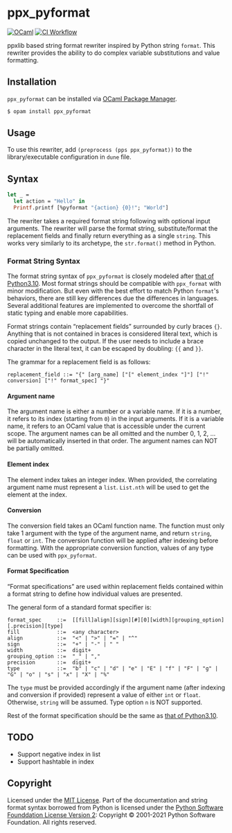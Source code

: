 # ppx_pyformat
[![OCaml](https://img.shields.io/badge/-OCaml-EC6813?logo=ocaml&labelColor=grey)](#)
[![CI Workflow](https://github.com/bn-d/ppx_pyformat/actions/workflows/build.yml/badge.svg)](https://github.com/bn-d/ppx_pyformat/actions/workflows/build.yml)

ppxlib based string format rewriter inspired by Python string `format`. This rewriter provides the ability to do complex variable substitutions and value formatting.

## Installation
`ppx_pyformat` can be installed via [OCaml Package Manager](https://opam.ocaml.org/packages/ppx_pyformat/).
```sh
$ opam install ppx_pyformat
```

## Usage
To use this rewriter, add `(preprocess (pps ppx_pyformat))` to the library/executable configuration in `dune` file.

## Syntax
```ocaml
let _ =
  let action = "Hello" in
  Printf.printf [%pyformat "{action} {0}!"; "World"]
```

The rewriter takes a required format string following with optional input arguments. The rewriter will parse the format string, substitute/format the replacement fields and finally return everything as a single `string`. This works very similarly to its archetype, the `str.format()` method in Python.

### Format String Syntax
The format string syntax of `ppx_pyformat` is closely modeled after [that of Python3.10](https://docs.python.org/3.10/library/string.html#format-string-syntax). Most format strings should be compatible with `ppx_format` with minor modification. But even with the best effort to match Python `format`'s behaviors, there are still key differences due the differences in languages. Several additional features are implemented to overcome the shortfall of static typing and enable more capabilities.

Format strings contain “replacement fields” surrounded by curly braces `{}`. Anything that is not contained in braces is considered literal text, which is copied unchanged to the output. If the user needs to include a brace character in the literal text, it can be escaped by doubling: `{{` and `}}`.

The grammar for a replacement field is as follows:

```regex
replacement_field ::= "{" [arg_name] ["[" element_index "]"] ["!" conversion] ["!" format_spec] "}"
```

#### Argument name
The argument name is either a number or a variable name. If it is a number, it refers to its index (starting from `0`) in the input arguments. If it is a variable name, it refers to an OCaml value that is accessible under the current scope.
The argument names can be all omitted and the number 0, 1, 2, ... will be automatically inserted in that order. The argument names can NOT be partially omitted.

#### Element index
The element index takes an integer index. When provided, the correlating argument name must represent a `list`. `List.nth` will be used to get the element at the index.

#### Conversion
The conversion field takes an OCaml function name. The function must only take 1 argument with the type of the argument name, and return `string`, `float` or `int`. The conversion function will be applied after indexing before formatting. With the appropriate conversion function, values of any type can be used with `ppx_pyformat`.

#### Format Specification
“Format specifications” are used within replacement fields contained within a format string to define how individual values are presented.

The general form of a standard format specifier is:

```regex
format_spec     ::=  [[fill]align][sign][#][0][width][grouping_option][.precision][type]
fill            ::=  <any character>
align           ::=  "<" | ">" | "=" | "^"
sign            ::=  "+" | "-" | " "
width           ::=  digit+
grouping_option ::=  "_" | ","
precision       ::=  digit+
type            ::=  "b" | "c" | "d" | "e" | "E" | "f" | "F" | "g" | "G" | "o" | "s" | "x" | "X" | "%"
```

The `type` must be provided accordingly if the argument name (after indexing and conversion if provided) represent a value of either `int` or `float`. Otherwise, `string` will be assumed. Type option `n` is NOT supported.

Rest of the format specification should be the same as [that of Python3.10](https://docs.python.org/3.10/library/string.html#format-specification-mini-language).

## TODO
- Support negative index in list
- Support hashtable in index

## Copyright
Licensed under the [MIT License](LICENSE).
Part of the documentation and string format syntax borrowed from Python is licensed under the [Python Software Founddation License Version 2](https://docs.python.org/3/license.html):
Copyright © 2001-2021 Python Software Foundation. All rights reserved.
